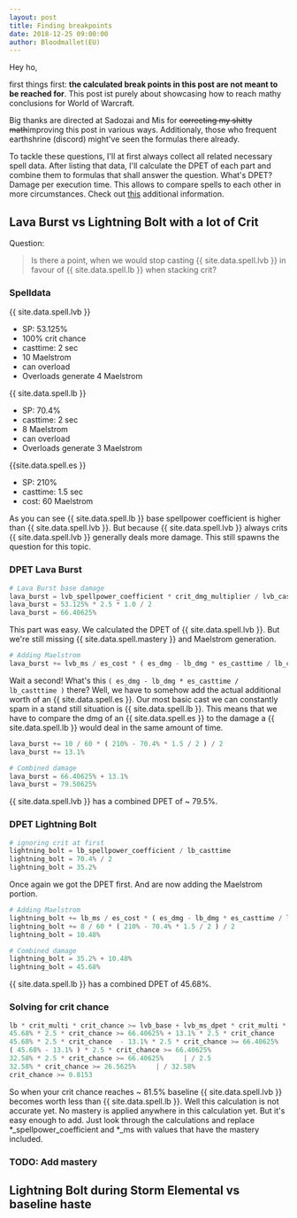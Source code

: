 ```yaml
---
layout: post
title: Finding breakpoints
date: 2018-12-25 09:00:00
author: Bloodmallet(EU)
---
```


Hey ho,

first things first: **the calculated break points in this post are not meant to be reached for**.
This post ist purely about showcasing how to reach mathy conclusions for World of Warcraft.

Big thanks are directed at Sadozai and Mis for ~~correcting my shitty math~~improving this post in various ways.
Additionaly, those who frequent earthshrine (discord) might've seen the formulas there already.

To tackle these questions, I'll at first always collect all related necessary spell data.
After listing that data, I'll calculate the DPET of each part and combine them to formulas that shall answer the question.
What's DPET? Damage per execution time.
This allows to compare spells to each other in more circumstances.
Check out [this](https://www.altered-time.com/forum/viewtopic.php?t=246) additional information.



## Lava Burst vs Lightning Bolt with a lot of Crit

Question:
> Is there a point, when we would stop casting {{ site.data.spell.lvb }} in favour of {{ site.data.spell.lb }} when stacking crit?


### Spelldata

{{ site.data.spell.lvb }}
- SP: 53.125%
- 100% crit chance
- casttime: 2 sec
- 10 Maelstrom
- can overload
- Overloads generate 4 Maelstrom

{{ site.data.spell.lb }}
- SP: 70.4%
- casttime: 2 sec
- 8 Maelstrom
- can overload
- Overloads generate 3 Maelstrom

{{site.data.spell.es }}
- SP: 210%
- casttime: 1.5 sec
- cost: 60 Maelstrom

As you can see {{ site.data.spell.lb }} base spellpower coefficient is higher than {{ site.data.spell.lvb }}.
But because {{ site.data.spell.lvb }} always crits {{ site.data.spell.lvb }} generally deals more damage.
This still spawns the question for this topic.


### DPET Lava Burst

```python
# Lava Burst base damage
lava_burst = lvb_spellpower_coefficient * crit_dmg_multiplier / lvb_casttime
lava_burst = 53.125% * 2.5 * 1.0 / 2
lava_burst = 66.40625%
```

This part was easy. We calculated the DPET of {{ site.data.spell.lvb }}.
But we're still missing {{ site.data.spell.mastery }} and Maelstrom generation.

```python
# Adding Maelstrom
lava_burst += lvb_ms / es_cost * ( es_dmg - lb_dmg * es_casttime / lb_castttime )  / lvb_casttime
```

Wait a second! What's this `( es_dmg - lb_dmg * es_casttime / lb_castttime )` there?
Well, we have to somehow add the actual additional worth of an {{ site.data.spell.es }}.
Our most basic cast we can constantly spam in a stand still situation is {{ site.data.spell.lb }}.
This means that we have to compare the dmg of an {{ site.data.spell.es }} to the damage a {{ site.data.spell.lb }} would deal in the same amount of time.

```python
lava_burst += 10 / 60 * ( 210% - 70.4% * 1.5 / 2 ) / 2
lava_burst += 13.1%

# Combined damage
lava_burst = 66.40625% + 13.1%
lava_burst = 79.50625%
```

{{ site.data.spell.lvb }} has a combined DPET of ~ 79.5%.


### DPET Lightning Bolt

```python
# ignoring crit at first
lightning_bolt = lb_spellpower_coefficient / lb_casttime
lightning_bolt = 70.4% / 2
lightning_bolt = 35.2%
```

Once again we got the DPET first. And are now adding the Maelstrom portion.

```python
# Adding Maelstrom
lightning_bolt += lb_ms / es_cost * ( es_dmg - lb_dmg * es_casttime / lb_castttime ) / lb_casttime
lightning_bolt += 8 / 60 * ( 210% - 70.4% * 1.5 / 2 ) / 2
lightning_bolt = 10.48%

# Combined damage
lightning_bolt = 35.2% + 10.48%
lightning_bolt = 45.68%
```
{{ site.data.spell.lb }} has a combined DPET of 45.68%.


### Solving for crit chance

```python
lb * crit_multi * crit_chance >= lvb_base + lvb_ms_dpet * crit_multi * crit_chance
45.68% * 2.5 * crit_chance >= 66.40625% + 13.1% * 2.5 * crit_chance     | - 13.1% * 2.5 * crit_chance
45.68% * 2.5 * crit_chance  - 13.1% * 2.5 * crit_chance >= 66.40625%
( 45.68% - 13.1% ) * 2.5 * crit_chance >= 66.40625%
32.58% * 2.5 * crit_chance >= 66.40625%     | / 2.5
32.58% * crit_chance >= 26.5625%     | / 32.58%
crit_chance >= 0.8153
```

So when your crit chance reaches ~ 81.5% baseline {{ site.data.spell.lvb }} becomes worth less than {{ site.data.spell.lb }}.
Well this calculation is not accurate yet.
No mastery is applied anywhere in this calculation yet.
But it's easy enough to add.
Just look through the calculations and replace  *_spellpower_coefficient and *_ms with values that have the mastery included.

### TODO: Add mastery


## Lightning Bolt during Storm Elemental vs baseline haste
